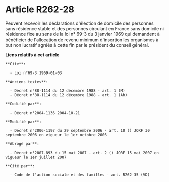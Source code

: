 # Article R262-28

Peuvent recevoir les déclarations d'élection de domicile des personnes sans résidence stable et des personnes circulant en
France sans domicile ni résidence fixe au sens de la loi n° 69-3 du 3 janvier 1969 qui demandent à bénéficier de l'allocation
de revenu minimum d'insertion les organismes à but non lucratif agréés à cette fin par le président du conseil général.

**Liens relatifs à cet article**

	**Cite**:

	  - Loi n°69-3 1969-01-03

	**Anciens textes**:

	  - Décret n°88-1114 du 12 décembre 1988 - art. 1 (M)
	  - Décret n°88-1114 du 12 décembre 1988 - art. 1 (Ab)

	**Codifié par**:

	  - Décret n°2004-1136 2004-10-21

	**Modifié par**:

	  - Décret n°2006-1197 du 29 septembre 2006 - art. 10 () JORF 30 septembre 2006 en vigueur le 1er octobre 2006

	**Abrogé par**:

	  - Décret n°2007-893 du 15 mai 2007 - art. 2 () JORF 15 mai 2007 en vigueur le 1er juillet 2007

	**Cité par**:

	  - Code de l'action sociale et des familles - art. R262-35 (VD)
